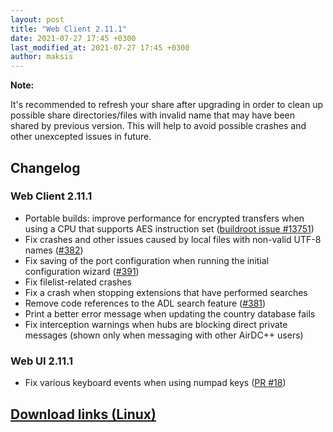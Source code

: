 ```yaml
---
layout: post
title: "Web Client 2.11.1"
date: 2021-07-27 17:45 +0300
last_modified_at: 2021-07-27 17:45 +0300
author: maksis
---
```


<!--more-->


**Note:** 

It's recommended to refresh your share after upgrading in order to clean up possible share directories/files with invalid name that may have been shared by previous version. This will help to avoid possible crashes and other unexcepted issues in future.

## Changelog

### Web Client 2.11.1

- Portable builds: improve performance for encrypted transfers when using a CPU that supports AES instruction set ([buildroot issue #13751](https://bugs.busybox.net/show_bug.cgi?id=13751))
- Fix crashes and other issues caused by local files with non-valid UTF-8 names ([#382](https://github.com/airdcpp-web/airdcpp-webclient/issues/382))
- Fix saving of the port configuration when running the initial configuration wizard ([#391](https://github.com/airdcpp-web/airdcpp-webclient/issues/391))
- Fix filelist-related crashes
- Fix a crash when stopping extensions that have performed searches
- Remove code references to the ADL search feature ([#381](https://github.com/airdcpp-web/airdcpp-webclient/issues/381))
- Print a better error message when updating the country database fails
- Fix interception warnings when hubs are blocking direct private messages (shown only when messaging with other AirDC++ users)


### Web UI 2.11.1

- Fix various keyboard events when using numpad keys ([PR #18](https://github.com/airdcpp-web/airdcpp-webui/pull/18))

## [Download links (Linux)](/docs/installation/linux-binaries.html)
